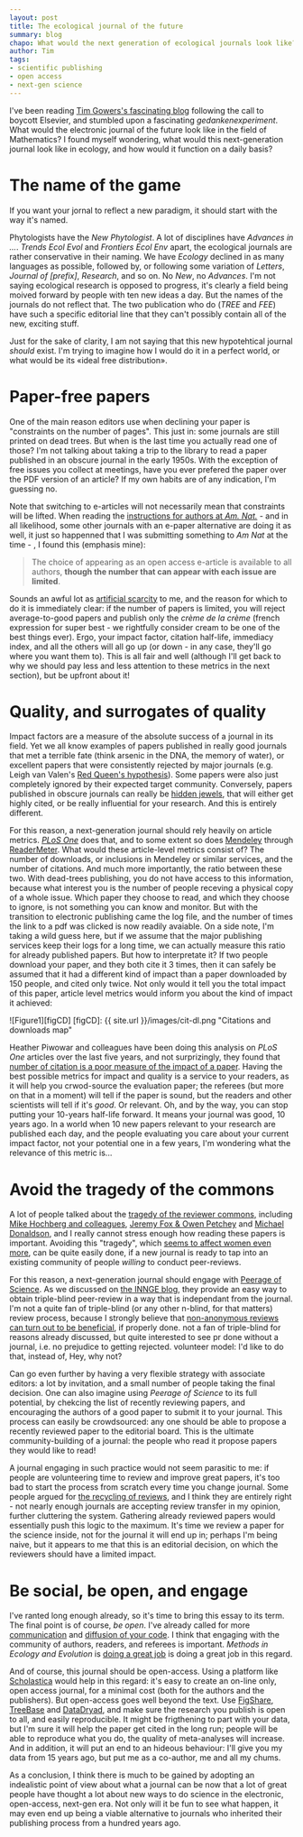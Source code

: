 ```yaml
---
layout: post
title: The ecological journal of the future
summary: blog
chapo: What would the next generation of ecological journals look like?
author: Tim
tags:
- scientific publishing
- open access
- next-gen science
---
```


I've been reading [Tim Gowers's fascinating blog](http://gowers.wordpress.com/2012/01/29/whats-wrong-with-electronic-journals/) following the call to boycott Elsevier, and stumbled upon a fascinating *gedankenexperiment*. What would the electronic journal of the future look like in the field of Mathematics? I found myself wondering, what would this next-generation journal look like in ecology, and how would it function on a daily basis?

# The name of the game

If you want your jornal to reflect a new paradigm, it should start with the way it's named.

Phytologists have the *New Phytologist*. A lot of disciplines have *Advances in ...*. *Trends Ecol Evol* and *Frontiers Ecol Env* apart, the ecological journals are rather conservative in their naming. We have *Ecology* declined in as many languages as possible, followed by, or following some variation of *Letters*, *Journal of [prefix]*, *Research*, and so on. No *New*, no *Advances*. I'm not saying ecological research is opposed to progress, it's clearly a field being moived forward by people with ten new ideas a day. But the names of the journals do not reflect that. The two publication who do (*TREE* and *FEE*) have such a specific editorial line that they can't possibly contain all of the new, exciting stuff.

Just for the sake of clarity, I am not saying that this new hypotehtical journal *should* exist. I'm trying to imagine how I would do it in a perfect world, or what would be its «ideal free distribution».

# Paper-free papers

One of the main reason editors use when declining your paper is "constraints on the number of pages". This just in: some journals are still printed on dead trees. But when is the last time you actually read one of those? I'm not talking about taking a trip to the library to read a paper published in an obscure journal in the early 1950s. With the exception of free issues you collect at meetings, have you ever prefered the paper over the PDF version of an article? If my own habits are of any indication, I'm guessing no.

Note that switching to e-articles will not necessarily mean that constraints will be lifted. When reading the [instructions for authors at *Am. Nat.*](http://www.jstor.org/page/journal/amernatu/forAuthor.html) - and in all likelihood, some other journals with an e-paper alternative are doing it as well, it just so happenned that I was submitting something to *Am Nat* at the time - , I found this (emphasis mine):

> The choice of appearing as an open access e-article is available to all authors, **though the number that can appear with each issue are limited**.  

Sounds an awful lot as [artificial scarcity](http://en.wikipedia.org/wiki/Artificial_scarcity) to me, and the reason for which to do it is immediately clear: if the number of papers is limited, you will reject average-to-good papers and publish only the *crème de la crème* (french expression for super best - we rightfully consider cream to be one of the best things ever). Ergo, your impact factor, citation half-life, immediacy index, and all the others will all go up (or down - in any case, they'll go where you want them to). This is all fair and well (although I'll get back to why we should pay less and less attention to these metrics in the next section), but be upfront about it!

# Quality, and surrogates of quality

Impact factors are a measure of the absolute success of a journal in its field. Yet we all know examples of papers published in really good journals that met a terrible fate (think arsenic in the DNA, the memory of water), or excellent papers that were consistently rejected by major journals (e.g. Leigh van Valen's [Red Queen's hypothesis](http://en.wikipedia.org/wiki/Red_Queen%27s_Hypothesis)). Some papers were also just completely ignored by their expected target community. Conversely, papers published in obscure journals can really be [hidden jewels](http://f1000.com/rankings/hiddenjewels), that will either get highly cited, or be really influential for your research. And this is entirely different.

For this reason, a next-generation journal should rely heavily on article metrics. [*PLoS One*](http://www.plosone.org/home.action) does that, and to some extent so does [Mendeley](http://www.mendeley.com/) through [ReaderMeter](http://nitens.org/taraborelli/ReaderMeter). What would these article-level metrics consist of? The number of downloads, or inclusions in Mendeley or similar services, and the number of citations. And much more importantly, the ratio between these two. With dead-trees publishing, you do not have access to this information, because what interest you is the number of people receving a physical copy of a whole issue. Which paper they choose to read, and which they choose to ignore, is not something you can know and monitor. But with the transition to electronic publishing came the log file, and the number of times the link to a pdf was clicked is now readily avaiable. On a side note, I'm taking a wild guess here, but if we assume that the major publishing services keep their logs for a long time, we can actually measure this ratio for already published papers. But how to interpretate it? If two people download your paper, and they both cite it 3 times, then it can safely be assumed that it had a different kind of impact than a paper downloaded by 150 people, and cited only twice. Not only would it tell you the total impact of this paper, article level metrics would inform you about the kind of impact it achieved:

![Figure1][figCD]
[figCD]: {{ site.url }}/images/cit-dl.png  "Citations and downloads map"

Heather Piwowar and colleagues have been doing this analysis on *PLoS One* articles over the last five years, and not surprizingly, they found that [number of citation is a poor measure of the impact of a paper](http://blogs.lse.ac.uk/impactofsocialsciences/2012/04/04/31-flavours-research-impact/). Having the best possible metrics for impact and quality is a service to your readers, as it will help you crwod-source the evaluation paper; the referees (but more on that in a moment) will tell if the paper is sound, but the readers and other scientists will tell if it's *good*. Or relevant. Oh, and by the way, you can stop putting your 10-years half-life forward. It means your journal was good, 10 years ago. In a world when 10 new papers relevant to your research are published each day, and the people evaluating you care about your current impact factor, not your potential one in a few years, I'm wondering what the relevance of this metric is...

# Avoid the tragedy of the commons

A lot of people talked about the [tragedy of the reviewer commons](http://blogs.helsinki.fi/egru-blog/2008/12/20/the-tragedy-of-the-reviewer-commons/), including [Mike Hochberg and colleagues](http://onlinelibrary.wiley.com/doi/10.1111/j.1461-0248.2008.01276.x/abstract), [Jeremy Fox & Owen Petchey](http://www.esajournals.org/doi/pdf/10.1890/0012-9623-91.3.325) and [Michael Donaldson](http://library.queensu.ca/ojs/index.php/IEE/article/view/4219/4240), and I really cannot stress enough how reading these papers is important. Avoiding this "tragedy", which [seems to affect women even more](http://oikosjournal.wordpress.com/2012/03/19/may-the-odds-be-ever-in-your-favor-a-brief-comment-on-the-review-games-in-ecology/), can be quite easily done, if a new journal is ready to tap into an existing community of people *willing* to conduct peer-reviews.

For this reason, a next-generation journal should engage with [Peerage of Science](http://www.peerageofscience.org/). As we discussed on [the INNGE blog](http://innge.net/?q=node/121), they provide an easy way to obtain triple-blind peer-review in a way that is independant from the journal. I'm not a quite fan of triple-blind (or any other n-blind, for that matters) review process, because I strongly believe that [non-anonymous reviews can turn out to be beneficial](http://timotheepoisot.fr/2012/01/29/sign-your-reviews/), if properly done. not a fan of triple-blind for reasons already discussed, but quite interested to see pr done without a journal, i.e. no prejudice to getting rejected. volunteer model: I'd like to do that, instead of, Hey, why not?

Can go even further by having a very flexible strategy with associate editors: a lot by invitation, and a small number of people taking the final decision. One can also imagine using *Peerage of Science* to its full potential, by chekcing the list of recently reviewing papers, and encouraging the authors of a good paper to submit it to your journal. This process can easily be crowdsourced: any one should be able to propose a recently reviewed paper to the editorial board. This is the ultimate community-building of a journal: the people who read it propose papers they would like to read!

A journal engaging in such practice would not seem parasitic to me: if people are volunteering time to review and improve great papers, it's too bad to start the process from scratch every time you change journal. Some people argued for [the recycling of reviews](http://www.ncbi.nlm.nih.gov/pubmed/22341497), and I think they are entirely right - not nearly enough journals are accepting review transfer in my opinion, further cluttering the system. Gathering already reviewed papers would essentially push this logic to the maximum. It's time we review a paper for the science inside, not for the journal it will end up in; perhaps I'm being naive, but it appears to me that this is an editorial decision, on which the reviewers should have a limited impact.

# Be social, be open, and engage

I've ranted long enough already, so it's time to bring this essay to its term. The final point is of course, *be open*. I've already called for more [communication](http://timotheepoisot.fr/2011/11/19/get-your-lab-on-twitter/) and [diffusion of your code](http://timotheepoisot.fr/2012/01/06/science-age-social-coding/). I think that engaging with the community of authors, readers, and referees is important. *Methods in Ecology and Evolution* is [doing a great job](http://methodsblog.wordpress.com/2012/04/04/omgwhathaveidone/) is doing a great job in this regard.

And of course, this journal should be open-access.	 Using a platform like [Scholastica](http://innge.net/?q=node%2F327) would help in this regard: it's easy to create an on-line only, open access journal, for a minimal cost (both for the authors and the publishers). But open-access goes well beyond the text. Use [FigShare](http://figshare.com/), [TreeBase](http://www.treebase.org/treebase-web/home.html;jsessionid=E62E7B3471EF9C53F383DFBA2990D195) and [DataDryad](http://datadryad.org/), and make sure the research you publish is open to all, and easily reproducible. It might be frigthening to part with your data, but I'm sure it will help the paper get cited in the long run; people will be able to reproduce what you do, the quality of meta-analyses will increase. And in addition, it will put an end to an hideous behaviour: I'll give you my data from 15 years ago, but put me as a co-author, me and all my chums.

As a conclusion, I think there is much to be gained by adopting an indealistic point of view about what a journal can be now that a lot of great people have thought a lot about new ways to do science in the electronic, open-access, next-gen era. Not only will it be fun to see what happen, it may even end up being a viable alternative to journals who inherited their publishing process from a hundred years ago.

